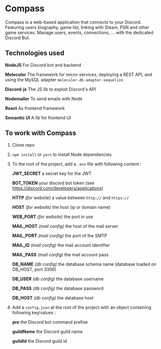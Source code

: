 # Compass
Compass is a web-based application that connects to your Discord. Featuring users biography, game list, linking with Steam, PSN and other game services. Manage users, events, connections, ... with the dedicated Discord Bot.

## Technologies used  
**NodeJS**
For Discord bot and backend  

**Moleculer**
The framework for micro-services, deploying a REST API, and using the MySQL adapter `moleculer-db-adapter-sequelize`  

**Discord-js**
The JS lib to exploit Discord's API  

**Nodemailer**
To send emails with Node  

**React**
As frontend framework  

**Semantic UI**
 A lib for frontend UI  

## To work with Compass

 1. Clone repo
 2. `npm install` or `yarn` to install Node dependencies
 3. To the root of the project, add a `.env` file with following content :  

    **JWT_SECRET**  a secret key for the JWT  

	**BOT_TOKEN** your discord bot token (see https://discord.com/developers/applications)  

	**HTTP** *(for website)* a value between `http://` and `https://`  

	**HOST** *(for website)* the host (ip or domain name)  

	**WEB_PORT** *(for website)* the port in use  

	**MAIL_HOST** *(mail config)* the host of the mail server  

	**MAIL_PORT** *(mail config)* the port of the SMTP  

	**MAIL_ID** *(mail config)* the mail account identifier  

	**MAIL_PASS** *(mail config)* the mail account pass  

	**DB_NAME** *(db config)* the database schema name (database loaded on DB_HOST, port 3306)  

	**DB_USER** *(db config)* the database username  

	**DB_PASS** *(db config)* the database password  

	**DB_HOST** *(db config)* the database host  

4. Add a `config.json` at the root of the project with an object containing following key/values :  

	**pre** the Discord bot command prefixe  

    **guildName** the Discord guild name  

	**guildId** the Discord guild id  
